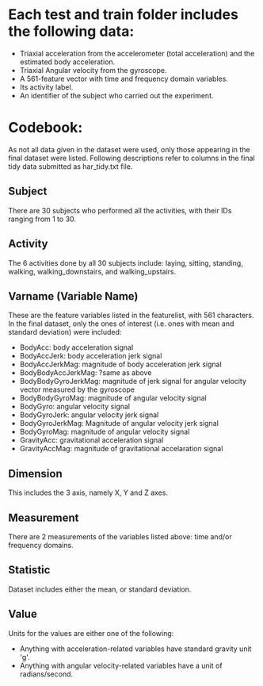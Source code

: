Each test and train folder includes the following data:
=======================================================

- Triaxial acceleration from the accelerometer (total acceleration) and the estimated body acceleration.
- Triaxial Angular velocity from the gyroscope. 
- A 561-feature vector with time and frequency domain variables. 
- Its activity label. 
- An identifier of the subject who carried out the experiment.

Codebook:
=========

As not all data given in the dataset were used, only those appearing in the final dataset were listed. Following descriptions refer to columns in the final tidy data submitted as har_tidy.txt file.

## Subject
There are 30 subjects who performed all the activities, with their IDs ranging from 1 to 30. 

## Activity
The 6 activities done by all 30 subjects include: laying, sitting, standing, walking, walking_downstairs, and walking_upstairs.

## Varname (Variable Name)
These are the feature variables listed in the featurelist, with 561 characters. In the final dataset, only the ones of interest (i.e. ones with mean and standard deviation) were included: 
- BodyAcc: body acceleration signal
- BodyAccJerk: body acceleration jerk signal 
- BodyAccJerkMag: magnitude of body acceleration jerk signal
- BodyBodyAccJerkMag: ?same as above
- BodyBodyGyroJerkMag: magnitude of jerk signal for angular velocity vector measured by the gyroscope
- BodyBodyGyroMag: magnitude of angular velocity signal
- BodyGyro: angular velocity signal
- BodyGyroJerk: angular velocity jerk signal
- BodyGyroJerkMag: Magnitude of angular velocity jerk signal 
- BodyGyroMag: magnitude of angular velocity signal
- GravityAcc: gravitational acceleration signal
- GravityAccMag: magnitude of gravitational accelaration signal

## Dimension
This includes the 3 axis, namely X, Y and Z axes. 

## Measurement
There are 2 measurements of the variables listed above: time and/or frequency domains. 

## Statistic 
Dataset includes either the mean, or standard deviation. 

## Value
Units for the values are either one of the following:
- Anything with acceleration-related variables have standard gravity unit 'g'.
- Anything with angular velocity-related variables have a unit of radians/second. 
